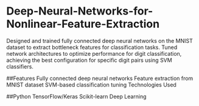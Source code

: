 # Deep-Neural-Networks-for-Nonlinear-Feature-Extraction
Designed and trained fully connected deep neural networks on the MNIST dataset to extract bottleneck features for classification tasks. Tuned network architectures to optimize performance for digit classification, achieving the best configuration for specific digit pairs using SVM classifiers.

##Features
Fully connected deep neural networks
Feature extraction from MNIST dataset
SVM-based classification tuning
Technologies Used

##Python
TensorFlow/Keras
Scikit-learn
Deep Learning
